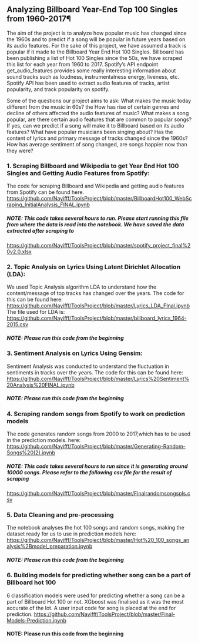 ## Analyzing Billboard Year-End Top 100 Singles from 1960-2017¶

The aim of the project is to analyze how popular music has changed since the 1960s and to predict if a song will be popular in future years based on its audio features. For the sake of this project, we have assumed a track is popular if it made to the Billboard Year End Hot 100 Singles. Billboard has been publishing a list of Hot 100 Singles since the 50s, we have scraped this list for each year from 1960 to 2017.
Spotify’s API endpoint get_audio_features provides some really interesting information about sound tracks such as loudness, instrumentalness energy, liveness, etc. Spotify API has been used to extract audio features of tracks, artist popularity, and track popularity on spotify.

Some of the questions our project aims to ask:
What makes the music today different from the music in 60s? the How has rise of certain genres and decline of others affected the audio features of music? What makes a song popular, are there certain audio features that are common to popular songs? If yes, can we predict if a song will make it to Billboard based on its audio features? What have popular musicians been singing about? Has the content of lyrics and primary message of tracks changed since the 1960s? How has average sentiment of song changed, are songs happier now than they were?

### 1. Scraping Billboard and Wikipedia to get Year End Hot 100 Singles and Getting Audio Features from Spotify:
The code for scraping Billboard and Wikipedia and getting audio features from Spotify can be found here.
https://github.com/Nayifff/ToolsProject/blob/master/BillboardHot100_WebScraping_InitialAnalysis_FINAL.ipynb

##### NOTE: This code takes several hours to run. Please start running this file from where the data is read into the notebook. We have saved the data extracted after scraping to 
https://github.com/Nayifff/ToolsProject/blob/master/spotify_project_final%20v2.0.xlsx


###	2. Topic Analysis on Lyrics Using Latent Dirichlet Allocation (LDA):
We used Topic Analysis algorithm LDA to understand how the content/message of top tracks has changed over the years. The code for this can be found here:  https://github.com/Nayifff/ToolsProject/blob/master/Lyrics_LDA_FInal.ipynb
The file used for LDA is: https://github.com/Nayifff/ToolsProject/blob/master/billboard_lyrics_1964-2015.csv

##### NOTE: Please run this code from the beginning


###	3. Sentiment Analysis on Lyrics Using Gensim:
Sentiment Analysis was conducted to understand the fluctuation in sentiments in tracks over the years. The code for this can be found here:
https://github.com/Nayifff/ToolsProject/blob/master/Lyrics%20Sentiment%20Analysis%20FINAL.ipynb
##### NOTE: Please run this code from the beginning

###  4. Scraping random songs from Spotify to work on prediction models
The code generates random songs from 2000 to 2017,which has to be used in the prediction models. here: https://github.com/Nayifff/ToolsProject/blob/master/Generating-Random-Songs%20(2).ipynb

##### NOTE: This code takes several hours to run since it is generating around 10000 songs.  Please refer to the following csv file for the result of scraping
https://github.com/Nayifff/ToolsProject/blob/master/Finalrandomsongspls.csv

### 5. Data Cleaning and pre-processing 
The notebook analyses the hot 100 songs and random songs, making the dataset ready for us to use in prediction models here: https://github.com/Nayifff/ToolsProject/blob/master/Hot%20_100_songs_analysis%2Bmodel_preparation.ipynb

##### NOTE: Please run this code from the beginning

### 6. Building models for predicting whether song can be a part of Billboard hot 100
6 classification models were used for predicting whether a song can be a part of Billboard Hot 100 or not. XGboost was finalised as it was the most accurate of the lot. A user input code for song is placed at the end for prediction.
https://github.com/Nayifff/ToolsProject/blob/master/Final-Models-Prediction.ipynb

#### NOTE: Please run this code from the beginning




   
